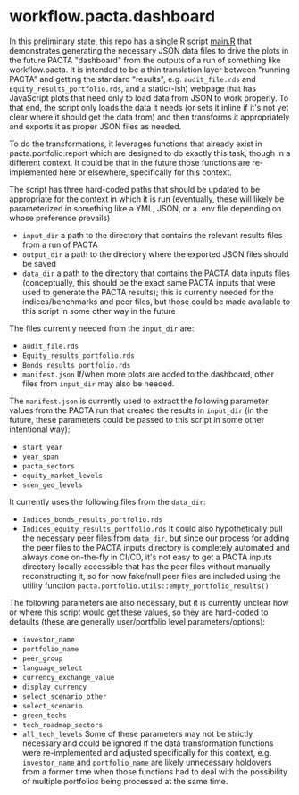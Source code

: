 # workflow.pacta.dashboard

In this preliminary state, this repo has a single R script [main.R](./main.R) that demonstrates generating the necessary JSON data files to drive the plots in the future PACTA "dashboard" from the outputs of a run of something like workflow.pacta. It is intended to be a thin translation layer between "running PACTA" and getting the standard "results", e.g. `audit_file.rds` and `Equity_results_portfolio.rds`, and a static(-ish) webpage that has JavaScript plots that need only to load data from JSON to work properly. To that end, the script only loads the data it needs (or sets it inline if it's not yet clear where it should get the data from) and then transforms it appropriately and exports it as proper JSON files as needed.

To do the transformations, it leverages functions that already exist in pacta.portfolio.report which are designed to do exactly this task, though in a different context. It could be that in the future those functions are re-implemented here or elsewhere, specifically for this context.

The script has three hard-coded paths that should be updated to be appropriate for the context in which it is run (eventually, these will likely be parameterized in something like a YML, JSON, or a .env file depending on whose preference prevails)
- `input_dir` a path to the directory that contains the relevant results files from a run of PACTA
- `output_dir` a path to the directory where the exported JSON files should be saved
- `data_dir`  a path to the directory that contains the PACTA data inputs files (conceptually, this should be the exact same PACTA inputs that were used to generate the PACTA results); this is currently needed for the indices/benchmarks and peer files, but those could be made available to this script in some other way in the future

The files currently needed from the `input_dir` are:
- `audit_file.rds`
- `Equity_results_portfolio.rds`
- `Bonds_results_portfolio.rds`
- `manifest.json`
If/when more plots are added to the dashboard, other files from `input_dir` may also be needed.

The `manifest.json` is currently used to extract the following parameter values from the PACTA run that created the results in `input_dir` (in the future, these parameters could be passed to this script in some other intentional way):
- `start_year`
- `year_span`
- `pacta_sectors`
- `equity_market_levels`
- `scen_geo_levels`

It currently uses the following files from the `data_dir`:
- `Indices_bonds_results_portfolio.rds`
- `Indices_equity_results_portfolio.rds`
It could also hypothetically pull the necessary peer files from `data_dir`, but since our process for adding the peer files to the PACTA inputs directory is completely automated and always done on-the-fly in CI/CD, it's not easy to get a PACTA inputs directory locally accessible that has the peer files without manually reconstructing it, so for now fake/null peer files are included using the utility function `pacta.portfolio.utils::empty_portfolio_results()`

The following parameters are also necessary, but it is currently unclear how or where this script would get these values, so they are hard-coded to defaults (these are generally user/portfolio level parameters/options):
- `investor_name`
- `portfolio_name`
- `peer_group`
- `language_select`
- `currency_exchange_value`
- `display_currency`
- `select_scenario_other`
- `select_scenario`
- `green_techs`
- `tech_roadmap_sectors`
- `all_tech_levels`
Some of these parameters may not be strictly necessary and could be ignored if the data transformation functions were re-implemented and adjusted specifically for this context, e.g. `investor_name` and `portfolio_name` are likely unnecessary holdovers from a former time when those functions had to deal with the possibility of multiple portfolios being processed at the same time.
